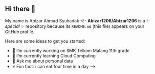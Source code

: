 ## Hi there 👋
My name is Abizar Ahmad Syuhadak
<!-
**Abizar1206/Abizar1206** is a ✨ _special_ ✨ repository because its `README.md` (this file) appears on your GitHub profile.

Here are some ideas to get you started:

- 🔭 I’m currently working on SMK Telkom Malang 11th grade
- 🌱 I’m currently learning Cloud Computing
- 💬 Ask me about personal data
- ⚡ Fun fact: i can eat four time in a day
-->
